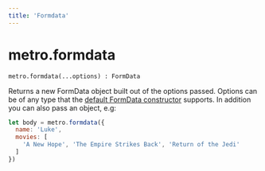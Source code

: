 ```yaml
---
title: 'Formdata'
---
```

# metro.formdata

```
metro.formdata(...options) : FormData
```

Returns a new FormData object built out of the options passed. Options can be of any type that the [default FormData constructor](https://developer.mozilla.org/en-US/docs/Web/API/FormData/FormData) supports. In addition you can also pass an object, e.g:

```javascript
let body = metro.formdata({
  name: 'Luke',
  movies: [
    'A New Hope', 'The Empire Strikes Back', 'Return of the Jedi'
  ]
})
```
